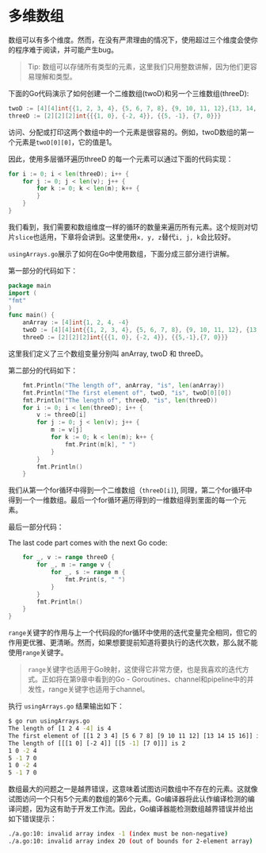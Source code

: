 # **多维数组**

数组可以有多个维度。然而，在没有严肃理由的情况下，使用超过三个维度会使你的程序难于阅读，并可能产生bug。

>Tip: 数组可以存储所有类型的元素，这里我们只用整数讲解，因为他们更容易理解和类型。

下面的Go代码演示了如何创建一个二维数组(twoD)和另一个三维数组(threeD):

```go
twoD := [4][4]int{{1, 2, 3, 4}, {5, 6, 7, 8}, {9, 10, 11, 12},{13, 14, 15, 16}}
threeD := [2][2][2]int{{{1, 0}, {-2, 4}}, {{5, -1}, {7, 0}}}
```

访问、分配或打印这两个数组中的一个元素是很容易的。例如，twoD数组的第一个元素是`twoD[0][0]`，它的值是1。

因此，使用多层循环遍历threeD 的每一个元素可以通过下面的代码实现：

```GO
for i := 0; i < len(threeD); i++ {
    for j := 0; j < len(v); j++ {
        for k := 0; k < len(m); k++ {
        }
    }
}
```
我们看到，我们需要和数组维度一样的循环的数量来遍历所有元素。这个规则对切片`slice`也适用，下章将会讲到。这里使用`x, y, z`替代`i, j, k`会比较好。


`usingArrays.go`展示了如何在Go中使用数组，下面分成三部分进行讲解。 

第一部分的代码如下：

```Go
package main
import (
"fmt"
)
func main() {
    anArray := [4]int{1, 2, 4, -4}
    twoD := [4][4]int{{1, 2, 3, 4}, {5, 6, 7, 8}, {9, 10, 11, 12}, {13, 14,15, 16}}
    threeD := [2][2][2]int{{{1, 0}, {-2, 4}}, {{5,-1},{7, 0}}}
```
这里我们定义了三个数组变量分别叫 anArray, twoD 和 threeD。

第二部分的代码如下：

```go
    fmt.Println("The length of", anArray, "is", len(anArray))
    fmt.Println("The first element of", twoD, "is", twoD[0][0])
    fmt.Println("The length of", threeD, "is", len(threeD))
    for i := 0; i < len(threeD); i++ {
        v := threeD[i]
        for j := 0; j < len(v); j++ {
            m := v[j]
            for k := 0; k < len(m); k++ {
                fmt.Print(m[k], " ")
            }
        }
        fmt.Println()
    }
```
我们从第一个for循环中得到一个二维数组（`threeD[i]`), 同理，第二个for循环中得到一个一维数组。最后一个for循环遍历得到的一维数组得到里面的每一个元素。

最后一部分代码：

The last code part comes with the next Go code:

```go
    for _, v := range threeD {
        for _, m := range v {
            for _, s := range m {
                fmt.Print(s, " ")
            }
        }
        fmt.Println()
    }
}
```
`range`关键字的作用与上一个代码段的for循环中使用的迭代变量完全相同，但它的作用更优雅、更清晰。然而，如果想要提前知道将要执行的迭代次数，那么就不能使用`range`关键字。

>`range`关键字也适用于Go映射，这使得它非常方便，也是我喜欢的迭代方式。正如将在第9章中看到的Go - Goroutines、channel和pipeline中的并发性，range关键字也适用于channel。

执行 `usingArrays.go` 结果输出如下：
```bash
$ go run usingArrays.go
The length of [1 2 4 -4] is 4
The first element of [[1 2 3 4] [5 6 7 8] [9 10 11 12] [13 14 15 16]] is 1
The length of [[[1 0] [-2 4]] [[5 -1] [7 0]]] is 2
1 0 -2 4
5 -1 7 0
1 0 -2 4
5 -1 7 0
```

数组最大的问题之一是越界错误，这意味着试图访问数组中不存在的元素。这就像试图访问一个只有5个元素的数组的第6个元素。Go编译器将此认作编译检测的编译问题，因为这有助于开发工作流。因此，Go编译器能检测数组越界错误并给出如下错误提示：

```bash
./a.go:10: invalid array index -1 (index must be non-negative)
./a.go:10: invalid array index 20 (out of bounds for 2-element array)
```